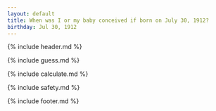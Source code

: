 ```yaml
---
layout: default
title: When was I or my baby conceived if born on July 30, 1912?
birthday: Jul 30, 1912
---
```


{% include header.md %}

{% include guess.md %}

{% include calculate.md %}

{% include safety.md %}

{% include footer.md %}



